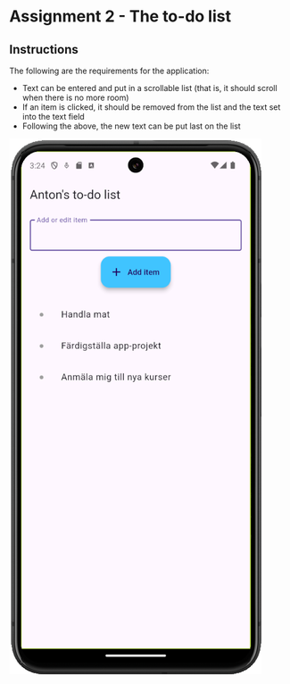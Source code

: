 # Assignment 2 - The to-do list
## Instructions
The following are the requirements for the application:
+ Text can be entered and put in a scrollable list (that is, it should scroll when there is no more room)
+ If an item is clicked, it should be removed from the list and the text set into the text field
+ Following the above, the new text can be put last on the list

![To-do list](to-do-list.png)
